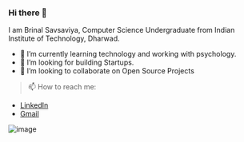 ### Hi there 👋

<!--
**brinal8055/brinal8055** is a ✨ _special_ ✨ repository because its `README.md` (this file) appears on your GitHub profile.

Here are some ideas to get you started:
-->
I am Brinal Savsaviya, Computer Science Undergraduate from Indian Institute of Technology, Dharwad.

- 🌱 I’m currently learning technology and working with psychology.
- 🤔 I’m looking for building Startups.
- 👯 I’m looking to collaborate on Open Source Projects
<!--
- 🤔 I’m looking for help with ...
- 💬 Ask me about ...
-->

> 📫 How to reach me: 
- [LinkedIn](https://www.linkedin.com/in/brinal-savsaviya-b851a5193/)
- [Gmail](mailto:savsaviyabrinal@gmail.com)

<!--
- ⚡ Fun fact: ... 
-->
![image](https://github-readme-stats.vercel.app/api?username=brinal8055&hide=stars&show_icons=true&&include_all_commits=true&count_private=true&title_color=ffffff&icon_color=bb2acf&text_color=daf7dc&bg_color=151515)

